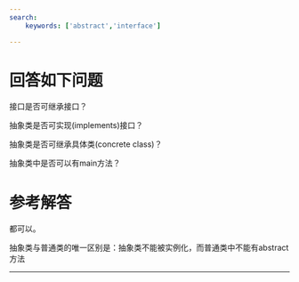 ```yaml
---
search:
    keywords: ['abstract','interface']

---
```





# 回答如下问题

接口是否可继承接口？

抽象类是否可实现(implements)接口？

抽象类是否可继承具体类(concrete class)？

抽象类中是否可以有main方法？

# 参考解答

都可以。

抽象类与普通类的唯一区别是：抽象类不能被实例化，而普通类中不能有abstract方法

---

